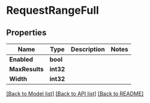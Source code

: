 # RequestRangeFull

## Properties

Name | Type | Description | Notes
------------ | ------------- | ------------- | -------------
**Enabled** | **bool** |  | 
**MaxResults** | **int32** |  | 
**Width** | **int32** |  | 

[[Back to Model list]](../README.md#documentation-for-models) [[Back to API list]](../README.md#documentation-for-api-endpoints) [[Back to README]](../README.md)


